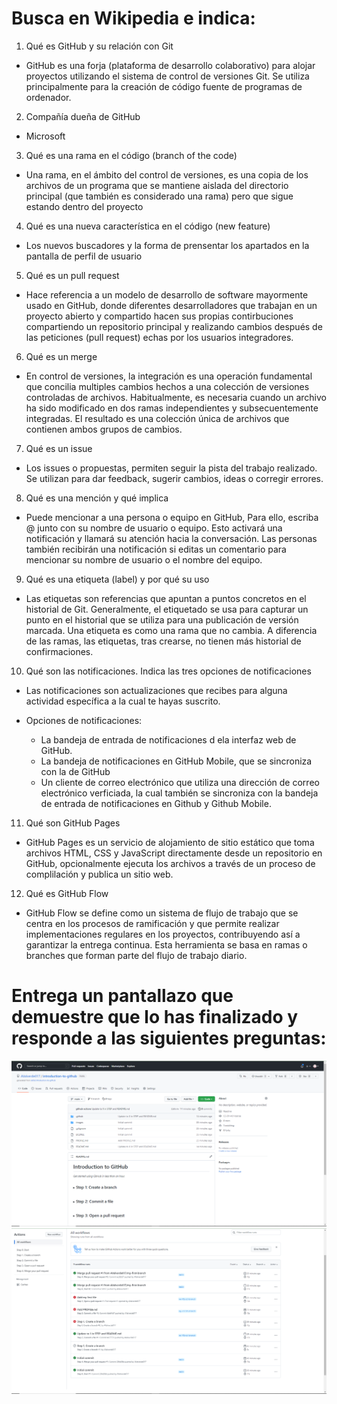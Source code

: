 # Busca en Wikipedia e indica:
1. Qué es GitHub y su relación con Git  
- GitHub es una forja (plataforma de desarrollo colaborativo) para alojar proyectos utilizando el sistema de control de versiones Git. Se utiliza principalmente para la creación de código fuente de programas de ordenador.

2. Compañía dueña de GitHub  
- Microsoft

3. Qué es una rama en el código (branch of the code)
- Una rama, en el ámbito del control de versiones, es una copia de los archivos de un programa que se mantiene aislada del directorio principal (que también es considerado una rama) pero que sigue estando dentro del proyecto
4. Qué es una nueva característica en el código (new feature)
- Los nuevos buscadores y la forma de prensentar los apartados en la pantalla de perfil de usuario
5. Qué es un pull request 
- Hace referencia a un modelo de desarrollo de software mayormente usado en GitHub, donde diferentes desarrolladores que trabajan en un proyecto abierto y compartido hacen sus propias contirbuciones compartiendo un repositorio principal y realizando cambios después de las peticiones (pull request) echas por los usuarios integradores.
6. Qué es un merge
 -  En control de versiones, la integración es una operación fundamental que concilia multiples cambios hechos a una colección de versiones controladas de archivos. Habitualmente, es necesaria cuando un archivo ha sido modificado en dos ramas independientes y subsecuentemente integradas. El resultado es una colección única de archivos que contienen ambos grupos de cambios.

7. Qué es un issue
- Los issues o propuestas, permiten seguir la pista del trabajo realizado. Se utilizan para dar feedback, sugerir cambios, ideas o corregir errores. 

8.  Qué es una mención y qué implica
- Puede mencionar a una persona o equipo en GitHub, Para ello, escriba @ junto con su nombre de usuario o equipo. Esto activará una notificación y llamará su atención hacia la conversación. Las personas también recibirán una notificación si editas un comentario para mencionar su nombre de usuario o el nombre del equipo.

9.  Qué es una etiqueta (label) y por qué su uso
    
-  Las etiquetas son referencias que apuntan a puntos concretos en el historial de Git. Generalmente, el etiquetado se usa para capturar un punto en el historial que se utiliza para una publicación de versión marcada. Una etiqueta es como una rama que no cambia. A diferencia de las ramas, las etiquetas, tras crearse, no tienen más historial de confirmaciones.

10.  Qué son las notificaciones. Indica las tres opciones de notificaciones
-  Las notificaciones son actualizaciones que recibes para alguna actividad específica a la cual te hayas suscrito.
-  Opciones de notificaciones:

   - La bandeja de entrada de notificaciones d ela interfaz web de GitHub.
   - La bandeja de notificaciones en GitHub Mobile, que se sincroniza con la de GitHub
   - Un cliente de correo electrónico que utiliza una dirección de correo electrónico verficiada, la cual también se sincroniza con la bandeja de entrada de notificaciones en Github y Github Mobile.

11.   Qué son GitHub Pages
- GitHub Pages es un servicio de alojamiento de sitio estático que toma archivos HTML, CSS y JavaScript directamente desde un repositorio en GitHub, opcionalmente ejecuta los archivos a través de un proceso de complilación y publica un sitio web.
12.   Qué es GitHub Flow
- GitHub Flow se define como un sistema de flujo de trabajo que se centra en los procesos de ramificación y que permite realizar implementaciones regulares en los proyectos, contribuyendo así a garantizar la entrega continua. Esta herramienta se basa en ramas o branches que forman parte del flujo de trabajo diario.

# Entrega un pantallazo que demuestre que lo has finalizado y responde a las siguientes preguntas:

![Hecho 1](./pantalla%20introgit.PNG)
![Hecho 2](./workflow.PNG)